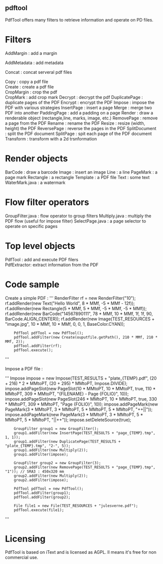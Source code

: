 ## pdftool

PdfTool offers many filters to retrieve information and operate on PD files.    

# Filters

AddMargin : add a margin

AddMetadata : add metadata 

Concat : concat serveral pdf files 

Copy : copy a pdf file  
Create : create a pdf file  
CropMargin : crop the pdf  
CropMark : add crop mark
Decrypt : decrypt the pdf 
DuplicatePage : duplicate pages of the PDF
Encrypt : encrypt the PDF
Impose : impose the PDF with various strategies
InsertPage : insert a page 
Merge : merge two PDF into another
PaddingPage : add a padding on a page
Render : draw a renderable object (rectangle,line, marks, image, etc.)
RemovePage : remove a page from the PDF
Rename : rename the PDF
Resize : resize (width, height) the PDF 
ReversePage : reverse the pages in the PDF
SplitDocument : split the PDF document
SplitPage : spit each page of the PDF document
Transform : transform with a 2d trsnformation

# Render objects

BarCode : draw a barcode
Image : insert an image
Line : a line
PageMark : a page mark
Rectangle : a rectangle
Template : a PDF file 
Text : some text
WaterMark.java : a watermark

# Flow filter operators

GroupFilter.java : flow operator to group filters
Multiply.java : multiply the PDF flow (useful for impose filter)
SelectPage.java : a page selector to operate on specific pages

# Top level objects

PdfTool : add and execute PDF filers  
PdfExtractor:  extract information from the PDF

# Code sample 

Create a simple PDF : 
'''
        RenderFilter rf = new RenderFilter("10");
        rf.addRender(new Text("Hello World", 8 * MMf, -5 * MMf - 12f));
        rf.addRender(new Rectangle(5 * MMf, 5 * MMf, -5 * MMf, -5 * MMf));
        rf.addRender(new BarCode("14567890111", 78 * MMf, 10 * MMf, 1f, 1f, 90, BarCode.ALIGN_CENTER));
        rf.addRender(new Image(TEST_RESOURCES + "image.jpg", 10 * MMf, 10 * MMf, 0, 0, 1, BaseColor.CYAN));

        PdfTool pdfTool = new PdfTool();
        pdfTool.addFilter(new Create(ouputfile.getPath(), 210 * MMf, 210 * MMf, 2));
        pdfTool.addFilter(rf);
        pdfTool.execute();
  '''
 
Impose a PDF file :

'''
Impose impose = new Impose(TEST_RESULTS + "plate_{TEMP}.pdf", (20 + 216) * 2 * MMtoPT, (20 + 295) * MMtoPT, Impose.DIVIDE);
        impose.addPageSlot(new PageSlot(10 * MMtoPT, 10 * MMtoPT, true, 110 * MMtoPT, 309 * MMtoPT, "{FILENAME} - Page {FOLIO}", 10));
        impose.addPageSlot(new PageSlot(246 * MMtoPT, 10 * MMtoPT, true, 330 * MMtoPT, 309 * MMtoPT, "Page {FOLIO}", 10));
        impose.addPageMark(new PageMark(3 * MMtoPT, 3 * MMtoPT, 5 * MMtoPT, 5 * MMtoPT, "++||"));
        impose.addPageMark(new PageMark(3 * MMtoPT, 3 * MMtoPT, 5 * MMtoPT, 5 * MMtoPT, "||++"));
        impose.setDeleteSource(true);

        GroupFilter group1 = new GroupFilter();
        group1.addFilter(new InsertPage(TEST_RESULTS + "page_{TEMP}.tmp", 1, 1));
        group1.addFilter(new DuplicatePage(TEST_RESULTS + "plate_{TEMP}.tmp", "2-", 5));
        group1.addFilter(new Multiply(2));
        group1.addFilter(impose);

        GroupFilter group2 = new GroupFilter(3);
        group2.addFilter(new RemovePage(TEST_RESULTS + "page_{TEMP}.tmp", "1")); // SRA3 : 450x320 mm
        group2.addFilter(new Multiply(2));
        group2.addFilter(impose);

        PdfTool pdfTool = new PdfTool();
        pdfTool.addFilter(group1);
        pdfTool.addFilter(group2);

        File file1 = new File(TEST_RESOURCES + "julesverne.pdf");
        pdfTool.execute(file1);
'''

# Licensing

PdfTool is based on iText and is licensed as AGPL. Il means it's free for non commercial use.
